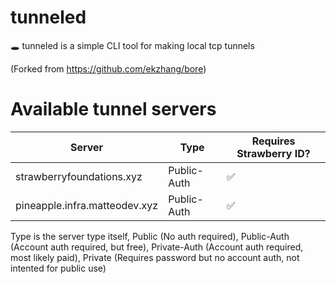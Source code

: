 # tunneled
🕳 tunneled is a simple CLI tool for making local tcp tunnels

(Forked from https://github.com/ekzhang/bore)

# Available tunnel servers

Server                        | Type          | Requires Strawberry ID?       | 
---                           | ---           | ---                           |
strawberryfoundations.xyz     | Public-Auth   | ✅                             |
pineapple.infra.matteodev.xyz | Public-Auth   | ✅                             |

Type is the server type itself, Public (No auth required), Public-Auth (Account auth required, but free), Private-Auth (Account auth required, most likely paid), Private (Requires password but no account auth, not intented for public use)
